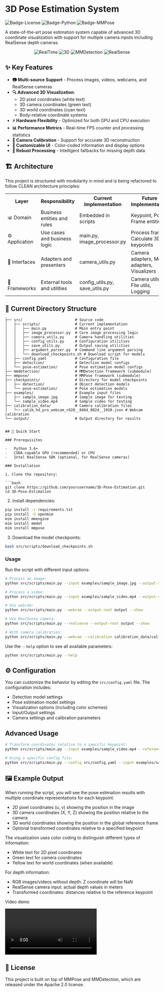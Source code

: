 # 3D Pose Estimation System 

![Badge-License](https://img.shields.io/badge/License-Apache%202.0-blue.svg)
![Badge-Python](https://img.shields.io/badge/Python-3.8+-blue)
![Badge-MMPose](https://img.shields.io/badge/Framework-MMPose-green)

A state-of-the-art pose estimation system capable of advanced 3D coordinate visualization with support for multiple camera inputs including RealSense depth cameras.

<p align="center">
  <img src="https://img.shields.io/badge/RealTime-Enabled-success" alt="RealTime">
  <img src="https://img.shields.io/badge/3D_Coordinates-Supported-success" alt="3D">
  <img src="https://img.shields.io/badge/MMDetection-Integrated-informational" alt="MMDetection">
  <img src="https://img.shields.io/badge/RealSense-Compatible-blue" alt="RealSense">
</p>

## ✨ Key Features

-   **📷 Multi-source Support** - Process images, videos, webcams, and RealSense cameras
-   **🔍 Advanced 3D Visualization**:
    -   2D pixel coordinates (white text)
    -   3D camera coordinates (green text)
    -   3D world coordinates (cyan text)
    -   Body-relative coordinate systems
-   **⚡ Hardware Flexibility** - Optimized for both GPU and CPU execution
-   **📊 Performance Metrics** - Real-time FPS counter and processing statistics
-   **📏 Camera Calibration** - Support for accurate 3D reconstruction
-   **🎨 Customizable UI** - Color-coded information and display options
-   **💪 Robust Processing** - Intelligent fallbacks for missing depth data

## 🏗️ Architecture

This project is structured with modularity in mind and is being refactored to follow CLEAN architecture principles:

<p align="center">
  <table>
    <tr>
      <th>Layer</th>
      <th>Responsibility</th>
      <th>Current Implementation</th>
      <th>Future Implementation</th>
    </tr>
    <tr>
      <td>📊 Domain</td>
      <td>Business entities and rules</td>
      <td>Embedded in scripts</td>
      <td>Keypoint, Pose, Frame entities</td>
    </tr>
    <tr>
      <td>⚙️ Application</td>
      <td>Use cases and business logic</td>
      <td>main.py, image_processor.py</td>
      <td>Process frames, Calculate 3D keypoints</td>
    </tr>
    <tr>
      <td>🔌 Interfaces</td>
      <td>Adapters and presenters</td>
      <td>camera_utils.py</td>
      <td>Camera adapters, Model adapters, Visualizers</td>
    </tr>
    <tr>
      <td>🧰 Frameworks</td>
      <td>External tools and utilities</td>
      <td>config_utils.py, save_utils.py</td>
      <td>Camera utils, File utils, Logging</td>
    </tr>
  </table>
</p>

## 📁 Current Directory Structure

````
├── src/                        # Source code
│   ├── scripts/                # Current implementation
│   │   ├── main.py             # Main entry point
│   │   ├── image_processor.py  # Core image processing logic
│   │   ├── camera_utils.py     # Camera handling utilities
│   │   ├── config_utils.py     # Configuration utilities
│   │   ├── save_utils.py       # Output saving utilities
│   │   ├── argument_parser.py  # Command line argument parsing
│   │   └── download_checkpoints.sh # Download script for models
│   ├── config.yaml             # Configuration file
│   ├── detection/              # Detection model configs
│   └── pose-estimation/        # Pose estimation model configs
├── mmdetection/                # MMDetection framework (submodule)
├── mmpose/                     # MMPose framework (submodule)
├── checkpoints/                # Directory for model checkpoints
│   ├── detection/              # Object detection models
│   └── pose-estimation/        # Pose estimation models
├── examples/                   # Example input files
│   ├── sample_image.jpg        # Sample image for testing
│   └── sample_video.mp4        # Sample video for testing
├── calibration_data/           # Camera calibration files
│   └── calib_hd_pro_webcam_c920__046d_082d__1920.json # Webcam calibration
└── output/                     # Output directory for results


## 🚀 Quick Start

### Prerequisites

-   Python 3.6+
-   CUDA-capable GPU (recommended) or CPU
-   Intel RealSense SDK (optional, for RealSense cameras)

### Installation

1. Clone the repository:

```bash
git clone https://github.com/yourusername/3D-Pose-Estimation.git
cd 3D-Pose-Estimation
````

2. Install dependencies:

```bash
pip install -r requirements.txt
pip install -U openmim
mim install mmengine
mim install mmdet
mim install mmpose
```

3. Download the model checkpoints:

```bash
bash src/scripts/download_checkpoints.sh
```

### Usage

Run the script with different input options:

```bash
# Process an image:
python src/scripts/main.py --input examples/sample_image.jpg --output-root output --show

# Process a video:
python src/scripts/main.py --input examples/sample_video.mp4 --output-root output --show

# Use webcam:
python src/scripts/main.py --webcam --output-root output --show

# Use RealSense camera:
python src/scripts/main.py --realsense --output-root output --show

# With camera calibration:
python src/scripts/main.py --webcam --calibration calibration_data/calib_hd_pro_webcam_c920__046d_082d__1920.json --output-root output --show
```

Use the `--help` option to see all available parameters:

```bash
python src/scripts/main.py --help
```

## ⚙️ Configuration

You can customize the behavior by editing the `src/config.yaml` file. The configuration includes:

-   Detection model settings
-   Pose estimation model settings
-   Visualization options (including color schemes)
-   Input/Output settings
-   Camera settings and calibration parameters

## Advanced Usage

```bash
# Transform coordinates relative to a specific keypoint:
python src/scripts/main.py --input examples/sample_video.mp4 --reference-keypoint 0

# Using a specific config file:
python src/scripts/main.py --config src/config.yaml --input examples/sample_image.jpg
```

## 🖼️ Example Output

When running the script, you will see the pose estimation results with multiple coordinate representations for each keypoint:

-   2D pixel coordinates (u, v) showing the position in the image
-   3D camera coordinates (X, Y, Z) showing the position relative to the camera
-   3D world coordinates showing the position in the global reference frame
-   Optional transformed coordinates relative to a specified keypoint

The visualization uses color coding to distinguish different types of information:

-   White text for 2D pixel coordinates
-   Green text for camera coordinates
-   Yellow text for world coordinates (when available)

For depth information:

-   RGB images/videos without depth: Z coordinate will be NaN
-   RealSense camera input: actual depth values in meters
-   Transformed coordinates: distances relative to the reference keypoint

Video demo
<p>
<video src="https://github.com/hiimmuc/3D-Pose-Estimation/blob/master/output/realsense_test.mp4"></video>
</p>

## 📄 License

This project is built on top of MMPose and MMDetection, which are released under the Apache 2.0 license.

